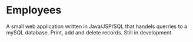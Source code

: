 # Employees
A small web application written in Java/JSP/SQL that handels querries to a mySQL database. Print, add and delete records. Still in development.
